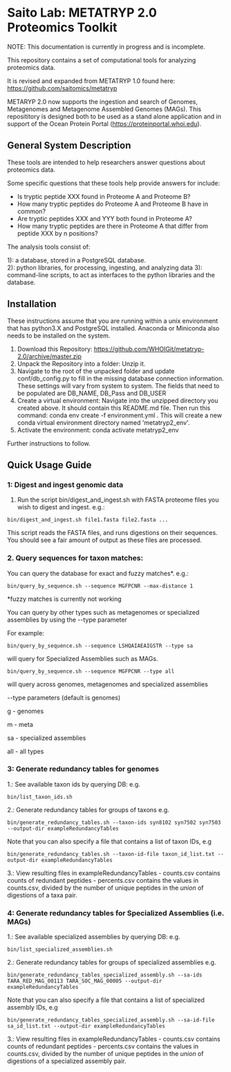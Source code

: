 Saito Lab: METATRYP 2.0 Proteomics Toolkit
==============
NOTE: This documentation is currently in progress and is incomplete.

This repository contains a set of computational tools for analyzing proteomics data.

It is revised and expanded from METATRYP 1.0 found here: https://github.com/saitomics/metatryp

METARYP 2.0 now supports the ingestion and search of Genomes, Metagenomes and Metagenome Assembled Genomes (MAGs).  This reposititory is designed both to be used as a stand alone application and in support of the Ocean Protein Portal (https://proteinportal.whoi.edu).

## General System Description

These tools are intended to help researchers answer questions about proteomics data. 

Some specific questions that these tools help provide answers for include:

- Is tryptic peptide XXX found in Proteome A and Proteome B?
- How many tryptic peptides do Proteome A and Proteome B have in common?
- Are tryptic peptides XXX and YYY both found in Proteome A?
- How many tryptic peptides are there in Proteome A that differ from peptide XXX by n positions?

The analysis tools consist of:

1): a database, stored in a PostgreSQL database.  
2): python libraries, for processing, ingesting, and analyzing data 
3): command-line scripts, to act as interfaces to the python libraries and the database.

## Installation

These instructions assume that you are running within a unix environment that has python3.X and PostgreSQL installed. Anaconda or Miniconda also needs to be installed on the system.

1. Download this Repository: https://github.com/WHOIGit/metatryp-2.0/archive/master.zip
2. Unpack the Repository into a folder: Unzip it.
3. Navigate to the root of the unpacked folder and update conf/db_config.py to fill in the missing database connection information.  These settings will vary from system to system.
    The fields that need to be populated are DB_NAME, DB_Pass and DB_USER
4. Create a virtual environment: Navigate into the unzipped directory you created above. It should contain this README.md file. Then run this command: conda env create -f environment.yml . This will create a new conda virtual environment directory named 'metatryp2_env'.
5. Activate the environment: conda activate metatryp2_env

Further instructions to follow.

## Quick Usage Guide

### 1: Digest and ingest genomic data
1. Run the script bin/digest_and_ingest.sh with FASTA proteome files you wish to digest and ingest. e.g.:
````
bin/digest_and_ingest.sh file1.fasta file2.fasta ...
````

This script reads the FASTA files, and runs digestions on their sequences. You should see a fair amount of output as these files are processed.


### 2.  Query sequences for taxon matches:
You can query the database for exact and fuzzy matches*. e.g.:
````
bin/query_by_sequence.sh --sequence MGFPCNR --max-distance 1
````
*fuzzy matches is currently not working

You can query by other types such as metagenomes or specialized assemblies by using the --type parameter

For example:
````
bin/query_by_sequence.sh --sequence LSHQAIAEAIGSTR --type sa
````
will query for Specialized Assemblies such as MAGs.

````
bin/query_by_sequence.sh --sequence MGFPCNR --type all
````
will query across genomes, metagenomes and specialized assemblies

--type parameters (default is genomes)

g - genomes

m - meta

sa - specialized assemblies

all - all types

### 3: Generate redundancy tables for genomes
1.: See available taxon ids by querying DB: e.g. 
````
bin/list_taxon_ids.sh
````
2.: Generate redundancy tables for groups of taxons e.g.
````
bin/generate_redundancy_tables.sh --taxon-ids syn8102 syn7502 syn7503 --output-dir exampleRedundancyTables
````

Note that you can also specify a file that contains a list of taxon IDs, e.g

````
bin/generate_redundancy_tables.sh --taxon-id-file taxon_id_list.txt --output-dir exampleRedundancyTables
````

3.: View resulting files in exampleRedundancyTables
    - counts.csv contains counts of redundant peptides
    - percents.csv contains the values in counts.csv, divided by the number of unique peptides in the *union* of digestions of a taxa pair.

### 4: Generate redundancy tables for Specialized Assemblies (i.e. MAGs)
1.: See available specialized assemblies by querying DB: e.g. 
````
bin/list_specialized_assemblies.sh
````
2.: Generate redundancy tables for groups of specialized assemblies e.g.
````
bin/generate_redundancy_tables_specialized_assembly.sh --sa-ids TARA_RED_MAG_00113 TARA_SOC_MAG_00005 --output-dir exampleRedundancyTables
````

Note that you can also specify a file that contains a list of specialized assembly IDs, e.g

````
bin/generate_redundancy_tables_specialized_assembly.sh --sa-id-file sa_id_list.txt --output-dir exampleRedundancyTables
````

3.: View resulting files in exampleRedundancyTables
    - counts.csv contains counts of redundant peptides
    - percents.csv contains the values in counts.csv, divided by the number of unique peptides in the *union* of digestions of a specialized assembly pair.

````


